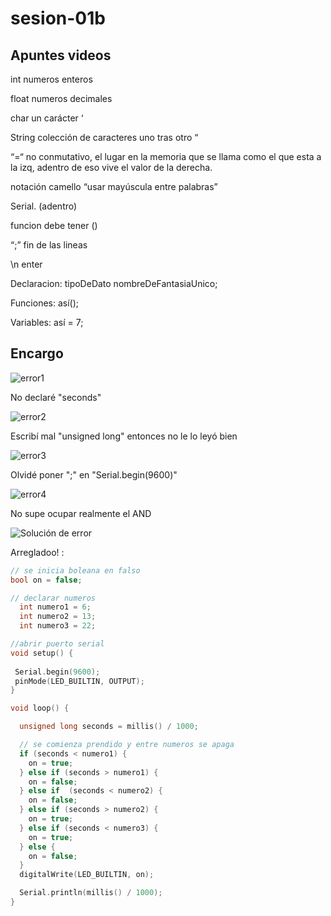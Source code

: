 # sesion-01b

## Apuntes videos

int numeros enteros

float numeros decimales

char un carácter  ‘

String colección de caracteres uno tras otro “

“=“ no conmutativo, el lugar en la memoria que se llama como el que esta a la izq, adentro de eso vive el valor de la derecha.

notación camello “usar mayúscula entre palabras”

Serial. (adentro)

funcion debe tener ()

“;” fin de las lineas

\n enter

Declaracion: tipoDeDato nombreDeFantasiaUnico;

Funciones: así();

Variables: así = 7;

## Encargo

![error1](./imagenes/error1.png)

No declaré "seconds"

![error2](./imagenes/error2.png)

Escribí mal "unsigned long" entonces no le lo leyó bien

![error3](./imagenes/error3.png)

Olvidé poner ";" en "Serial.begin(9600)"

![error4](./imagenes/error4.png)

No supe ocupar realmente el AND

![Solución de error](./imagenes/solucionado.png)

Arregladoo! :

```cpp
// se inicia boleana en falso
bool on = false;

// declarar numeros
  int numero1 = 6;
  int numero2 = 13;
  int numero3 = 22;

//abrir puerto serial
void setup() { 
  
 Serial.begin(9600);
 pinMode(LED_BUILTIN, OUTPUT);
}

void loop() {

  unsigned long seconds = millis() / 1000;

  // se comienza prendido y entre numeros se apaga
  if (seconds < numero1) {
    on = true;
  } else if (seconds > numero1) {
    on = false;
  } else if  (seconds < numero2) {
    on = false;
  } else if (seconds > numero2) {
    on = true;
  } else if (seconds < numero3) {
    on = true;
  } else {
    on = false;
  }
  digitalWrite(LED_BUILTIN, on);

  Serial.println(millis() / 1000);
}
```
